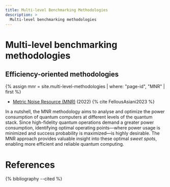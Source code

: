 ```yaml
---
title: Multi-level Benchmarking Methodologies
description: >
  Multi-level benchmarking methodologies
---
```


# Multi-level benchmarking methodologies

## Efficiency-oriented methodologies

{% assign mnr = site.multi-level-methodologies | where: "page-id", "MNR" | first %}
- <a href="{{ mnr.url | prepend: site.baseurl }}">Metric Noise Resource (MNR)</a> (2022) {% cite FellousAsiani2023 %}

In a nutshell, the MNR methodology aims to analyse and optimize the power consumption of quantum computers at different levels of the quantum stack. Since high-fidelity quantum operations demand a greater power consumption, identifying optimal operating points—where power usage is minimized and success probability is maximized—is highly desirable. The MNR approach provides valuable insight into these optimal *sweet spots*, enabling more efficient and reliable quantum computing.

# References
{% bibliography --cited %}